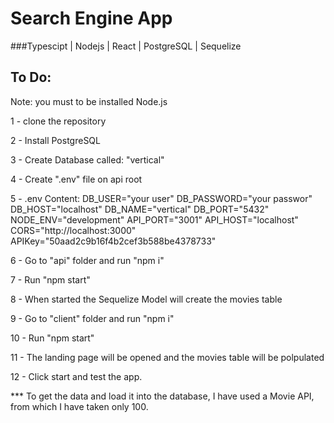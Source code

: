 # Search Engine App

###Typescipt | Nodejs | React | PostgreSQL | Sequelize

## To Do:

Note: you must to be installed Node.js

1 - clone the repository

2 - Install PostgreSQL

3 - Create Database called: "vertical"

4 - Create ".env" file on api root

5 - .env Content:
        DB_USER="your user"
        DB_PASSWORD="your passwor"
        DB_HOST="localhost"
        DB_NAME="vertical"
        DB_PORT="5432"
        NODE_ENV="development"
        API_PORT="3001"
        API_HOST="localhost"
        CORS="http://localhost:3000"
        APIKey="50aad2c9b16f4b2cef3b588be4378733"

6 - Go to "api" folder and run "npm i"

7 - Run "npm start"

8 - When started the Sequelize Model will create the movies table

9 - Go to "client" folder and run "npm i"

10 - Run "npm start"

11 - The landing page will be opened and the movies table will be polpulated

12 - Click start and test the app.

*** To get the data and load it into the database, I have used a Movie API, from which I have taken only 100.

